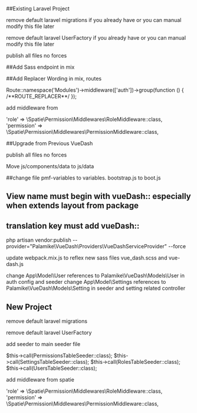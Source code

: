 ##Existing Laravel Project

remove default laravel migrations if you already have or you can manual modify this file later

remove default laravel UserFactory if you already have or you can manual modify this file later

publish all files no forces

##Add Sass endpoint in mix

##Add Replacer Wording in mix, routes

Route::namespace('Modules')->middleware(['auth'])->group(function () {
    /\*\*ROUTE_REPLACER\*\*/
});

add middleware from

'role' => \Spatie\Permission\Middlewares\RoleMiddleware::class,
'permission' => \Spatie\Permission\Middlewares\PermissionMiddleware::class,

##Upgrade from Previous VueDash

publish all files no forces

Move js/components/data to js/data

##change file pmf-variables to variables. bootstrap.js to boot.js

## View name must begin with vueDash:: especially when extends layout from package

## translation key must add vueDash::

php artisan vendor:publish --provider="Palamike\VueDash\Providers\VueDashServiceProvider" --force

update webpack.mix.js to reflex new sass files vue_dash.scss and vue-dash.js

change App\Model\User references to Palamike\VueDash\Models\User in auth config and seeder
change App\Model\Settings references to Palamike\VueDash\Models\Setting in seeder and setting related controller

## New Project

remove default laravel migrations

remove default laravel UserFactory

add seeder to main seeder file

$this->call(PermissionsTableSeeder::class);
$this->call(SettingsTableSeeder::class);
$this->call(RolesTableSeeder::class);
$this->call(UsersTableSeeder::class);

add middleware from spatie

'role' => \Spatie\Permission\Middlewares\RoleMiddleware::class,
'permission' => \Spatie\Permission\Middlewares\PermissionMiddleware::class,